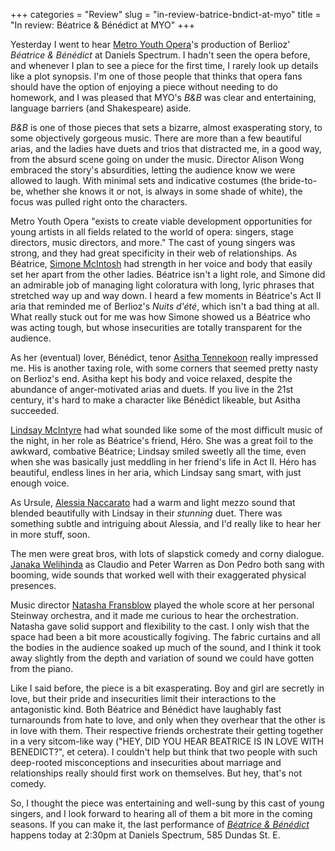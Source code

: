 +++
categories = "Review"
slug = "in-review-batrice-bndict-at-myo"
title = "In review: Béatrice &amp; Bénédict at MYO"
+++

Yesterday I went to hear [Metro Youth Opera](http://www.metroyouthopera.ca/)'s production of Berlioz' *Béatrice & Bénédict* at Daniels Spectrum. I hadn't seen the opera before, and whenever I plan to see a piece for the first time, I rarely look up details like a plot synopsis. I'm one of those people that thinks that opera fans should have the option of enjoying a piece without needing to do homework, and I was pleased that MYO's *B&B* was clear and entertaining, language barriers (and Shakespeare) aside.

*B&B* is one of those pieces that sets a bizarre, almost exasperating story, to some objectively gorgeous music. There are more than a few beautiful arias, and the ladies have duets and trios that distracted me, in a good way, from the absurd scene going on under the music. Director Alison Wong embraced the story's absurdities, letting the audience know we were allowed to laugh. With minimal sets and indicative costumes (the bride-to-be, whether she knows it or not, is always in some shade of white), the focus was pulled right onto the characters.

Metro Youth Opera "exists to create viable development opportunities for young artists in all fields related to the world of opera: singers, stage directors, music directors, and more." The cast of young singers was strong, and they had great specificity in their web of relationships. As Béatrice, [Simone McIntosh](https://twitter.com/Smcintosh91) had strength in her voice and body that easily set her apart from the other ladies. Béatrice isn't a light role, and Simone did an admirable job of managing light coloratura with long, lyric phrases that stretched way up and way down. I heard a few moments in Béatrice's Act II aria that reminded me of Berlioz's *Nuits d'été*, which isn't a bad thing at all. What really stuck out for me was how Simone showed us a Béatrice who was acting tough, but whose insecurities are totally transparent for the audience.

As her (eventual) lover, Bénédict, tenor [Asitha Tennekoon](https://twitter.com/asithatennekoon) really impressed me. His is another taxing role, with some corners that seemed pretty nasty on Berlioz's end. Asitha kept his body and voice relaxed, despite the abundance of anger-motivated arias and duets. If you live in the 21st century, it's hard to make a character like Bénédict likeable, but Asitha succeeded.

[Lindsay McIntyre](https://twitter.com/lindsaymariamc) had what sounded like some of the most difficult music of the night, in her role as Béatrice's friend, Héro. She was a great foil to the awkward, combative Béatrice; Lindsay smiled sweetly all the time, even when she was basically just meddling in her friend's life in Act II. Héro has beautiful, endless lines in her aria, which Lindsay sang smart, with just enough voice. 

As Ursule, [Alessia Naccarato](https://twitter.com/alinaccs) had a warm and light mezzo sound that blended beautifully with Lindsay in their *stunning* duet. There was something subtle and intriguing about Alessia, and I'd really like to hear her in more stuff, soon.

The men were great bros, with lots of slapstick comedy and corny dialogue. [Janaka Welihinda](https://twitter.com/JanakaGW) as Claudio and Peter Warren as Don Pedro both sang with booming, wide sounds that worked well with their exaggerated physical presences. 

Music director [Natasha Fransblow](https://twitter.com/tashfrans) played the whole score at her personal Steinway orchestra, and it made me curious to hear the orchestration. Natasha gave solid support and flexibility to the cast. I only wish that the space had been a bit more acoustically fogiving. The fabric curtains and all the bodies in the audience soaked up much of the sound, and I think it took away slightly from the depth and variation of sound we could have gotten from the piano. 

Like I said before, the piece is a bit exasperating. Boy and girl are secretly in love, but their pride and insecurities limit their interactions to the antagonistic kind. Both Béatrice and Bénédict have laughably fast turnarounds from hate to love, and only when they overhear that the other is in love with them. Their respective friends orchestrate their getting together in a very sitcom-like way ("HEY, DID YOU HEAR BEATRICE IS IN LOVE WITH BENEDICT?", et cetera). I couldn't help but think that two people with such deep-rooted misconceptions and insecurities about marriage and relationships really should first work on themselves. But hey, that's not comedy.

So, I thought the piece was entertaining and well-sung by this cast of young singers, and I look forward to hearing all of them a bit more in the coming seasons. If you can make it, the last performance of [*Béatrice & Bénédict*](http://www.metroyouthopera.ca/201415-season/) happens today at 2:30pm at Daniels Spectrum, 585 Dundas St. E.
